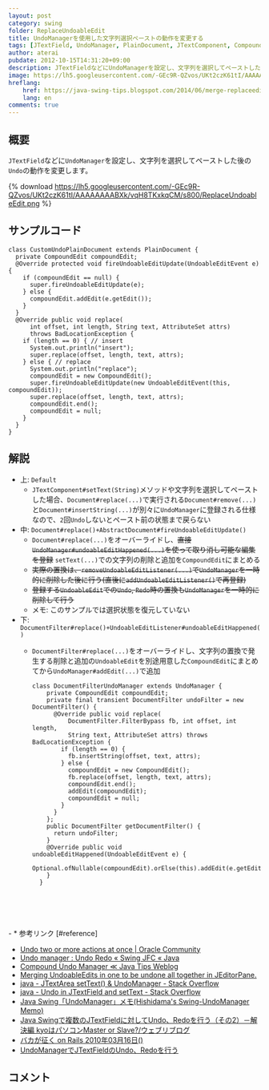 ```yaml
---
layout: post
category: swing
folder: ReplaceUndoableEdit
title: UndoManagerを使用した文字列選択ペーストの動作を変更する
tags: [JTextField, UndoManager, PlainDocument, JTextComponent, CompoundEdit, DocumentFilter, UndoableEdit]
author: aterai
pubdate: 2012-10-15T14:31:20+09:00
description: JTextFieldなどにUndoManagerを設定し、文字列を選択してペーストした後のUndoの動作を変更します。
image: https://lh5.googleusercontent.com/-GEc9R-QZvos/UKt2czK61tI/AAAAAAAABXk/vqH8TKxkqCM/s800/ReplaceUndoableEdit.png
hreflang:
    href: https://java-swing-tips.blogspot.com/2014/06/merge-replaceeditremove-and.html
    lang: en
comments: true
---
```

## 概要
`JTextField`などに`UndoManager`を設定し、文字列を選択してペーストした後の`Undo`の動作を変更します。

{% download https://lh5.googleusercontent.com/-GEc9R-QZvos/UKt2czK61tI/AAAAAAAABXk/vqH8TKxkqCM/s800/ReplaceUndoableEdit.png %}

## サンプルコード
<pre class="prettyprint"><code>class CustomUndoPlainDocument extends PlainDocument {
  private CompoundEdit compoundEdit;
  @Override protected void fireUndoableEditUpdate(UndoableEditEvent e) {
    if (compoundEdit == null) {
      super.fireUndoableEditUpdate(e);
    } else {
      compoundEdit.addEdit(e.getEdit());
    }
  }
  @Override public void replace(
      int offset, int length, String text, AttributeSet attrs)
      throws BadLocationException {
    if (length == 0) { // insert
      System.out.println("insert");
      super.replace(offset, length, text, attrs);
    } else { // replace
      System.out.println("replace");
      compoundEdit = new CompoundEdit();
      super.fireUndoableEditUpdate(new UndoableEditEvent(this, compoundEdit));
      super.replace(offset, length, text, attrs);
      compoundEdit.end();
      compoundEdit = null;
    }
  }
}
</code></pre>

## 解説
- 上: `Default`
    - `JTextComponent#setText(String)`メソッドや文字列を選択してペーストした場合、`Document#replace(...)`で実行される`Document#remove(...)`と`Document#insertString(...)`が別々に`UndoManager`に登録される仕様なので、`2`回`Undo`しないとペースト前の状態まで戻らない
- 中: `Document#replace()+AbstractDocument#fireUndoableEditUpdate()`
    - `Document#replace(...)`をオーバーライドし、~~直接`UndoManager#undoableEditHappened(...)`を使って取り消し可能な編集を登録~~ `setText(...)`での文字列の削除と追加を`CompoundEdit`にまとめる
    - ~~実際の置換は、`removeUndoableEditListener(...)`で`UndoManager`を一時的に削除した後に行う(直後に`addUndoableEditListener()`で再登録)~~
    - ~~登録する`UndoableEdit`での`Undo`, `Redo`時の置換も`UndoManager`を一時的に削除して行う~~
    - メモ: このサンプルでは選択状態を復元していない
- 下: `DocumentFilter#replace()+UndoableEditListener#undoableEditHappened()`
    - `DocumentFilter#replace(...)`をオーバーライドし、文字列の置換で発生する削除と追加の`UndoableEdit`を別途用意した`CompoundEdit`にまとめてから`UndoManager#addEdit(...)`で追加
        
        <pre class="prettyprint"><code>class DocumentFilterUndoManager extends UndoManager {
          private CompoundEdit compoundEdit;
          private final transient DocumentFilter undoFilter = new DocumentFilter() {
            @Override public void replace(
                DocumentFilter.FilterBypass fb, int offset, int length,
                String text, AttributeSet attrs) throws BadLocationException {
              if (length == 0) {
                fb.insertString(offset, text, attrs);
              } else {
                compoundEdit = new CompoundEdit();
                fb.replace(offset, length, text, attrs);
                compoundEdit.end();
                addEdit(compoundEdit);
                compoundEdit = null;
              }
            }
          };
          public DocumentFilter getDocumentFilter() {
            return undoFilter;
          }
          @Override public void undoableEditHappened(UndoableEditEvent e) {
            Optional.ofNullable(compoundEdit).orElse(this).addEdit(e.getEdit());
          }
        }
</code></pre>
    - * 参考リンク [#reference]
- [Undo two or more actions at once | Oracle Community](https://community.oracle.com/thread/1509622)
- [Undo manager : Undo Redo « Swing JFC « Java](http://www.java2s.com/Code/Java/Swing-JFC/Undomanager.htm)
- [Compound Undo Manager ≪ Java Tips Weblog](https://tips4java.wordpress.com/2008/10/27/compound-undo-manager/)
- [Merging UndoableEdits in one to be undone all together in JEditorPane.](http://java-sl.com/tip_merge_undo_edits.html)
- [java - JTextArea setText() & UndoManager - Stack Overflow](https://stackoverflow.com/questions/24433089/jtextarea-settext-undomanager)
- [java - Undo in JTextField and setText - Stack Overflow](https://stackoverflow.com/questions/12844520/undo-in-jtextfield-and-settext)
- [Java Swing「UndoManager」メモ(Hishidama's Swing-UndoManager Memo)](https://www.ne.jp/asahi/hishidama/home/tech/java/swing/UndoManager.html)
- [Java Swingで複数のJTextFieldに対してUndo、Redoを行う（その2）－解決編 kyoはパソコンMaster or Slave?/ウェブリブログ](http://kyopc.at.webry.info/201007/article_1.html)
- [バカが征く on Rails 2010年03月16日()](http://bakagaiku.hsbt.org/entry/20100316)
- [UndoManagerでJTextFieldのUndo、Redoを行う](https://ateraimemo.com/Swing/UndoManager.html)

<!-- dummy comment line for breaking list -->

## コメント
